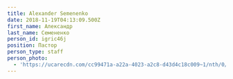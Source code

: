 ```yaml
---
title: Alexander Semenenko
date: 2018-11-19T04:13:09.500Z
first_name: Александр
last_name: Семененко
person_id: igric46j
position: Пастор
person_type: staff
person_photo:
  - 'https://ucarecdn.com/cc99471a-a22a-4023-a2c8-d43d4c18c009~1/nth/0/'
---
```


